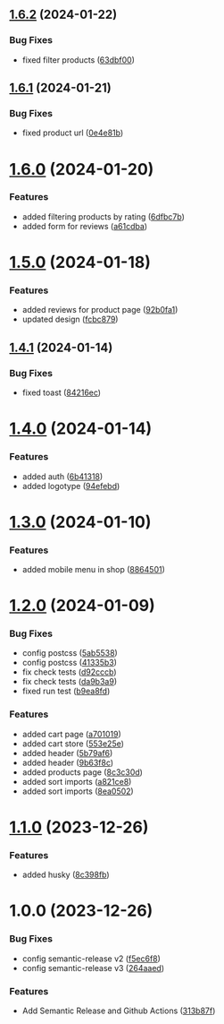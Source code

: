 ## [1.6.2](https://github.com/AlexKaikin/evo-place-frontend/compare/v1.6.1...v1.6.2) (2024-01-22)


### Bug Fixes

* fixed filter products ([63dbf00](https://github.com/AlexKaikin/evo-place-frontend/commit/63dbf007185f372ba5654ac8437940b65ec0e9f7))

## [1.6.1](https://github.com/AlexKaikin/evo-place-frontend/compare/v1.6.0...v1.6.1) (2024-01-21)


### Bug Fixes

* fixed product url ([0e4e81b](https://github.com/AlexKaikin/evo-place-frontend/commit/0e4e81bc8594716de07c7c0ffa39efef007a18a8))

# [1.6.0](https://github.com/AlexKaikin/evo-place-frontend/compare/v1.5.0...v1.6.0) (2024-01-20)


### Features

* added filtering products by rating ([6dfbc7b](https://github.com/AlexKaikin/evo-place-frontend/commit/6dfbc7b6cf6fedbb8480ccf966f8f43281677f50))
* added form for reviews ([a61cdba](https://github.com/AlexKaikin/evo-place-frontend/commit/a61cdba29343c0a5608b977d96b2dcb383dce34c))

# [1.5.0](https://github.com/AlexKaikin/evo-place-frontend/compare/v1.4.1...v1.5.0) (2024-01-18)


### Features

* added reviews for product page ([92b0fa1](https://github.com/AlexKaikin/evo-place-frontend/commit/92b0fa183739c1faedde668d589d7b00cea10949))
* updated design ([fcbc879](https://github.com/AlexKaikin/evo-place-frontend/commit/fcbc87931ff777cbe2c6c5e5231744329bc2f96b))

## [1.4.1](https://github.com/AlexKaikin/evo-place-frontend/compare/v1.4.0...v1.4.1) (2024-01-14)


### Bug Fixes

* fixed toast ([84216ec](https://github.com/AlexKaikin/evo-place-frontend/commit/84216ec29387935eef894c67fef98cf529ab7918))

# [1.4.0](https://github.com/AlexKaikin/evo-place-frontend/compare/v1.3.0...v1.4.0) (2024-01-14)


### Features

* added auth ([6b41318](https://github.com/AlexKaikin/evo-place-frontend/commit/6b41318a5179f901fd5fa8885b45a7cbf5d7c8be))
* added logotype ([94efebd](https://github.com/AlexKaikin/evo-place-frontend/commit/94efebd1269f6114a434b20d47bdb09461d1bbf1))

# [1.3.0](https://github.com/AlexKaikin/evo-place-frontend/compare/v1.2.0...v1.3.0) (2024-01-10)


### Features

* added mobile menu in shop ([8864501](https://github.com/AlexKaikin/evo-place-frontend/commit/88645014df508b96a82b549d80c7504dff7846e5))

# [1.2.0](https://github.com/AlexKaikin/evo-place-frontend/compare/v1.1.0...v1.2.0) (2024-01-09)


### Bug Fixes

* config postcss ([5ab5538](https://github.com/AlexKaikin/evo-place-frontend/commit/5ab5538f5fa6c193db123fb4f773b2be2a8d2dc1))
* config postcss ([41335b3](https://github.com/AlexKaikin/evo-place-frontend/commit/41335b39ad284220152daa3b7c2ce0696cc65cdb))
* fix check tests ([d92cccb](https://github.com/AlexKaikin/evo-place-frontend/commit/d92cccb8296085bbe328ecf18ff967b51d5e3903))
* fix check tests ([da9b3a9](https://github.com/AlexKaikin/evo-place-frontend/commit/da9b3a93fbf21f2829d381fef51ac24983b3180e))
* fixed run test ([b9ea8fd](https://github.com/AlexKaikin/evo-place-frontend/commit/b9ea8fdbf3493aa02220d4e4e973e27749ad0189))


### Features

* added cart page ([a701019](https://github.com/AlexKaikin/evo-place-frontend/commit/a70101986495d4ee54a68d59e4af5be7ae55d27f))
* added cart store ([553e25e](https://github.com/AlexKaikin/evo-place-frontend/commit/553e25e37497c1e3046cc8825327518543c60b5d))
* added header ([5b79af6](https://github.com/AlexKaikin/evo-place-frontend/commit/5b79af601ef21bc4e41e79d341a07b1a4a6601af))
* added header ([9b63f8c](https://github.com/AlexKaikin/evo-place-frontend/commit/9b63f8c7e5bdc1666f353281053274720de41c65))
* added products page ([8c3c30d](https://github.com/AlexKaikin/evo-place-frontend/commit/8c3c30dddb90e8e6527f5108cd32874209d1ffb0))
* added sort imports ([a821ce8](https://github.com/AlexKaikin/evo-place-frontend/commit/a821ce81dcaeae3c6d926af75dce67a7d16075f4))
* added sort imports ([8ea0502](https://github.com/AlexKaikin/evo-place-frontend/commit/8ea05027ff138e5dad247c88ed918a5ac5971c0a))

# [1.1.0](https://github.com/AlexKaikin/evo-place-frontend/compare/v1.0.0...v1.1.0) (2023-12-26)


### Features

* added husky ([8c398fb](https://github.com/AlexKaikin/evo-place-frontend/commit/8c398fbe93de87f76cbc31d5c8f12bf19dd907b9))

# 1.0.0 (2023-12-26)

### Bug Fixes

- config semantic-release v2 ([f5ec6f8](https://github.com/AlexKaikin/evo-place-frontend/commit/f5ec6f8fa6a633af50726e03f559fce55208acf8))
- config semantic-release v3 ([264aaed](https://github.com/AlexKaikin/evo-place-frontend/commit/264aaedc9003e19f2ac1582113b10526c5d61660))

### Features

- Add Semantic Release and Github Actions ([313b87f](https://github.com/AlexKaikin/evo-place-frontend/commit/313b87fd47720e1ea214467f3414c83f99ec4019))
